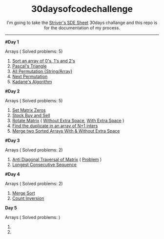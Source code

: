 <h1 align=center>30daysofcodechallenge</h1>

<p align="center">I'm going to take the <a href="https://takeuforward.org/interviews/strivers-sde-sheet-top-coding-interview-problems/">Striver's SDE Sheet</a> 30days challange and this repo is for the documentation of my process.</p>

<hr>

**#Day 1**

Arrays ( Solved problems:  5)

  1)  <a href="https://takeuforward.org/data-structure/sort-an-array-of-0s-1s-and-2s/">Sort an array of 0's, 1's and 2's</a>
  2)  <a href="https://takeuforward.org/data-structure/program-to-generate-pascals-triangle/">Pascal's Triangle</a>
  3)  <a href="https://takeuforward.org/data-structure/print-all-permutations-of-a-string-array/">All Permutation {String/Array}</a>
  4)  <a href="https://takeuforward.org/data-structure/next_permutation-find-next-lexicographically-greater-permutation/">Next Permutation</a>
  5)  <a href="https://takeuforward.org/data-structure/kadanes-algorithm-maximum-subarray-sum-in-an-array/">Kadane's Algorithm</a>

**#Day 2**
  
  Arrays ( Solved problems:  5)

  1)  <a href="https://takeuforward.org/data-structure/set-matrix-zero/">Set Matrix Zeros</a>
  2)  <a href="https://takeuforward.org/data-structure/stock-buy-and-sell/">Stock Buy and Sell</a>
  3)  <a href="https://takeuforward.org/data-structure/rotate-image-by-90-degree/">Rotate Matrix</a>  ( <a href="https://www.geeksforgeeks.org/problems/rotate-a-2d-array-without-using-extra-space1004/1">Without Extra Space</a>,  <a href="https://www.geeksforgeeks.org/problems/rotate-by-90-degree0356/1">With Extra Space</a> )
  4)  <a href="https://takeuforward.org/data-structure/find-the-duplicate-in-an-array-of-n1-integers/">Find the duplicate in an array of N+1 inters</a>
  5)  <a href="https://takeuforward.org/data-structure/merge-two-sorted-arrays-without-extra-space/">Merge two Sorted Arrays With & Without Extra Space</a> 

**#Day 3**
  
  Arrays ( Solved problems:  2)

  1) <a href="https://youtu.be/T8ErAYobcbc?si=7-RYu-DyT5pPEbdm">Anti Diagonal Traversal of Matrix</a> ( <a href="https://www.geeksforgeeks.org/problems/print-diagonally1623/1">Problem</a> )
  2) <a href="https://takeuforward.org/data-structure/longest-consecutive-sequence-in-an-array/">Longest Consecutive Sequence</a>

**#Day 4**
  
  Arrays ( Solved problems:  2)

  1) <a href="https://takeuforward.org/data-structure/merge-sort-algorithm/">Merge Sort</a>
  2) <a href="https://takeuforward.org/data-structure/count-inversions-in-an-array/#brute-force-approach">Count Inversion</a>

**Day 5**

Arrays ( Solved problems: )

  1) <a href=""></a>
  2) <a href=""></a>
